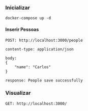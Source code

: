 ### Inicializar

```
docker-compose up -d
```

#### Inserir Pessoas
```
POST: http://localhost:3000/people

content-type: application/json

body:
{
    "name": "Carlos"
}

response: People save successfully
```

### Visualizar

```
GET: http://localhost:3000/
```